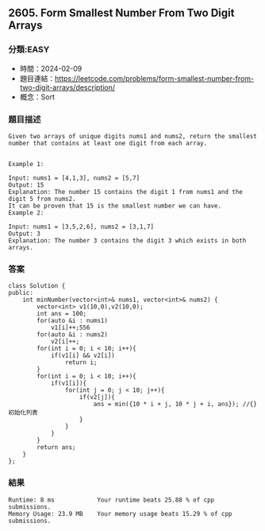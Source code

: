 ## 2605. Form Smallest Number From Two Digit Arrays

### 分類:EASY

- 時間：2024-02-09
- 題目連結：https://leetcode.com/problems/form-smallest-number-from-two-digit-arrays/description/
- 概念：Sort

### 題目描述

```
Given two arrays of unique digits nums1 and nums2, return the smallest number that contains at least one digit from each array.
 

Example 1:

Input: nums1 = [4,1,3], nums2 = [5,7]
Output: 15
Explanation: The number 15 contains the digit 1 from nums1 and the digit 5 from nums2.
It can be proven that 15 is the smallest number we can have.
Example 2:

Input: nums1 = [3,5,2,6], nums2 = [3,1,7]
Output: 3
Explanation: The number 3 contains the digit 3 which exists in both arrays.
```

### 答案
```
class Solution {
public:
    int minNumber(vector<int>& nums1, vector<int>& nums2) {
        vector<int> v1(10,0),v2(10,0);
        int ans = 100;
        for(auto &i : nums1)
            v1[i]++;556
        for(auto &i : nums2)
            v2[i]++;
        for(int i = 0; i < 10; i++){
            if(v1[i] && v2[i])
                return i;
        } 
        for(int i = 0; i < 10; i++){
            if(v1[i]){
                for(int j = 0; j < 10; j++){
                    if(v2[j]){
                        ans = min({10 * i + j, 10 * j + i, ans}); //{}初始化列表
                    }
                }
            }
        }
        return ans;  
    }
};
```

### 結果

```
Runtime: 8 ms            Your runtime beats 25.88 % of cpp submissions.
Memory Usage: 23.9 MB    Your memory usage beats 15.29 % of cpp submissions.
```
